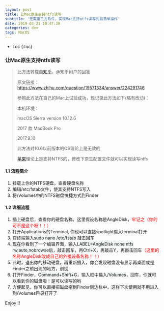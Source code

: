 ```yaml
---
layout: post
title: 让Mac原生支持ntfs读写
subtitle: '无需第三方软件，实现Mac支持ntfs读写的最简单操作'
date: 2019-03-21 10:47:30
categories: dev
tags: MacOS
---
```


* Toc
{:toc}

### 让Mac原生支持ntfs读写 
> 此方法转载自[知乎](https://www.baidu.com/s?wd=%E7%9F%A5%E4%B9%8E&tn=24004469_oem_dg&rsv_dl=gh_pl_sl_csd)，@知乎用户的回答 
>
> 原文链接：<https://www.zhihu.com/question/19571334/answer/224291746>
>
> 参照此方法在自己的Mac上试验成功，现记录此方法如下(略有改动)：
>
> 本机环境： 
>
> macOS Sierra version 10.12.6 
>
> 2017 款 MacBook Pro 
>
> 2017.9.10
>
> 此方法对10.6以前版本的OS理论上是无效的 
>
> [苹果](https://www.baidu.com/s?wd=%E8%8B%B9%E6%9E%9C&tn=24004469_oem_dg&rsv_dl=gh_pl_sl_csd)理论上是支持NTFS的，修改下原生配置文件就可以实现读写ntfs

####  1.1 流程简介

1. 挂载上你的NTFS硬盘，查看硬盘名称
2. 编辑/etc/fstab文件，使其支持NTFS写入
3. 将/Volumes中的NTFS磁盘快捷方式到Finder

#### 1.2 详细流程

1. 插上硬盘后，查看你的硬盘名称，这里假设名称是AngleDisk，<span style='color:red;'>牢记之（你的可不是这个呀！！）</span>
2. 打开Applications的Terminal, 你也可以直接spotlight输入terminal打开
3. 在终端输入<span style='background-color:#F3F4F4;'>sudo nano /etc/fstab</span> 敲击回车
4. 现在你看到了一个编辑界面，输入<span style='background-color:#F3F4F4;'>LABEL=AngleDisk none ntfs rw,auto,nobrowse</span>后，敲击回车，再<span style='background-color:#F3F4F4;'>Ctrl+X</span>，再敲击<span style='background-color:#F3F4F4;'>Y</span>，再敲击回车<span style='color:red;'>（这里的名称AngleDisk改成自己的外接设备名称！！）</span>
5. 此时，退出你的移动硬盘，再重新插入，你会发现磁盘没有显示再桌面或是Finder之前出现的地方，别慌
6. 打开Finder，<span style='background-color:#F3F4F4;'>Command+Shift+G</span>，输入框中输入<span style='background-color:#F3F4F4;'>/Volumes</span>，回车，你就可以看到你的磁盘啦！是可以读写的哟
7. 方便起见，你可以直接把磁盘拖到Finder侧边栏中，这样下次使用就不用进入到/Volumes目录打开了

Enjoy !!

